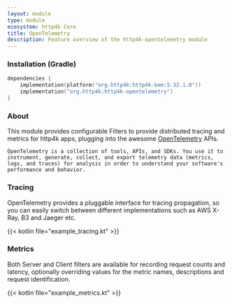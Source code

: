 ```yaml
---
layout: module
type: module
ecosystem: http4k Core
title: OpenTelemetry
description: Feature overview of the http4k-opentelemetry module
---
```



### Installation (Gradle)

```kotlin
dependencies {
    implementation(platform("org.http4k:http4k-bom:5.32.1.0"))
    implementation("org.http4k:http4k-opentelemetry")
}
```

### About

This module provides configurable Filters to provide distributed tracing and metrics for http4k apps, plugging into the awesome [OpenTelemetry](https://opentelemetry.io/) APIs.

`OpenTelemetry is a collection of tools, APIs, and SDKs. You use it to instrument, generate, collect, and export telemetry data (metrics, logs, and traces) for analysis in order to understand your software's performance and behavior.`

### Tracing [<img class="octocat"/>](https://github.com/http4k/http4k/blob/master/src/docs/ecosystem/http4k/module/opentelemetry/example_tracing.kt)

OpenTelemetry provides a pluggable interface for tracing propagation, so you can easily switch between different implementations such as AWS X-Ray, B3 and Jaeger etc.

{{< kotlin file="example_tracing.kt" >}}

### Metrics [<img class="octocat"/>](https://github.com/http4k/http4k/blob/master/src/docs/ecosystem/http4k/module/opentelemetry/example_metrics.kt)

Both Server and Client filters are available for recording request counts and latency, optionally overriding values for the metric names, descriptions and request identification.

{{< kotlin file="example_metrics.kt" >}}
